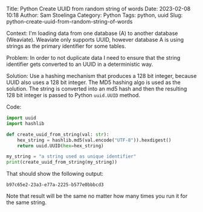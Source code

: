Title: Python Create UUID from random string of words
Date: 2023-02-08 10:18
Author: Sam Stoelinga
Category: Python
Tags: python, uuid
Slug: python-create-uuid-from-random-string-of-words

Context: I'm loading data from one database (A) to another database (Weaviate).
Weaviate only supports UUID, however database A is using strings as the primary
identifier for some tables.

Problem: In order to not duplicate data I need to ensure that the string
identifier gets converted to an UUID in a deterministic way.

Solution: Use a hashing mechanism that produces a 128 bit integer, because
UUID also uses a 128 bit integer. The MD5 hashing algo is used as the solution.
The string is converted into an md5 hash and then the resulting 128 bit integer
is passed to Python `uuid.UUID` method.

Code:
```python
import uuid
import hashlib

def create_uuid_from_string(val: str):
    hex_string = hashlib.md5(val.encode("UTF-8")).hexdigest()
    return uuid.UUID(hex=hex_string)

my_string = "a string used as unique identifier"
print(create_uuid_from_string(my_string))
```

That should show the following output:
```
b97c65e2-23a3-e77a-2225-b577e0bbbcd3
```

Note that result will be the same no matter how many times you
run it for the same string.
